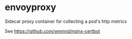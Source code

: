 # envoyproxy
Sidecar proxy container for collecting a pod's http metrics

See https://github.com/wmnnd/nginx-certbot
